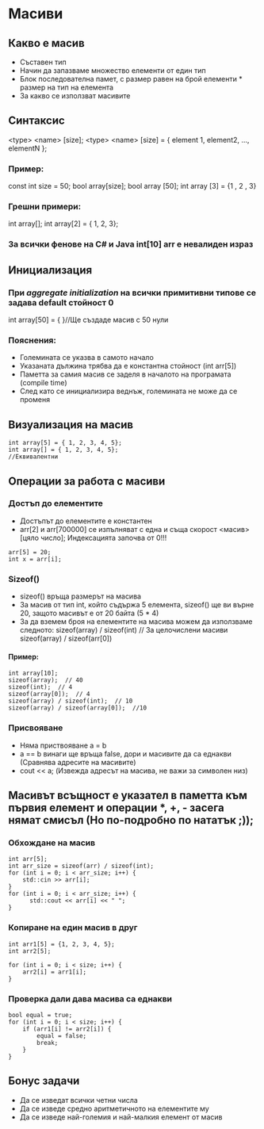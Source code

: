 # Масиви

## Какво е масив

- Съставен тип
- Начин да запазваме множество елементи от един тип
- Блок последователна памет, с размер равен на брой елементи * размер на тип на елемента
- За какво се използват масивите

## Синтаксис

\<type> \<name> [size];
\<type> \<name> [size] = { element 1, element2, ..., elementN };

### Пример:

const int size = 50;
bool array[size];
bool array [50];
int array [3] = {1 , 2 , 3}

### Грешни примери:

int array[];
int array[2] = { 1, 2, 3};

### За всички фенове на C# и Java int[10] arr е невалиден израз

## Инициализация

### При *aggregate initialization* на всички примитивни типове се задава default стойност 0

int array[50] = { }//Ще създаде масив с 50 нули

### Пояснения:

- Големината се указва в самото начало
- Указаната дължина трябва да е константна стойност (int arr[5])
- Паметта за самия масив се заделя в началото на програмата (compile time)
- След като се инициализира веднъж, големината не може да се променя

## Визуализация на масив

```
int array[5] = { 1, 2, 3, 4, 5};  
int array[] = { 1, 2, 3, 4, 5};   
//Еквивалентни
```

## Операции за работа с масиви

### Достъп до елементите

- Достъпът до елементите е константен
- arr[2] и arr[700000] се изпълняват с една и съща скорост
  \<масив> [цяло число];
  Индексацията започва от 0!!!

```
arr[5] = 20;
int x = arr[i]; 
```

### Sizeof()

- sizeof() връща размерът на масива
- За масив от тип int, който съдържа 5 елемента, sizeof() ще ви върне 20, защото масивът е от 20 байта (5 * 4)
- За да вземем броя на елементите на масива можем да използваме следното:
  sizeof(array) / sizeof(int) // За целочислени масиви
  sizeof(array) / sizeof(arr[0])

#### Пример:

```
int array[10];  
sizeof(array);  // 40  
sizeof(int);  // 4  
sizeof(array[0]);  // 4  
sizeof(array) / sizeof(int);  // 10  
sizeof(array) / sizeof(array[0]);  //10  
```

### Присвояване

- Няма приствояване a = b
- а == b винаги ще връща false, дори и масивите да са еднакви (Сравнява адресите на масивите)
- cout << a; (Извежда адресът на масива, не важи за символен низ)

## Масивът всъщност е указател в паметта към първия елемент и операции *, +, - засега нямат смисъл (Но по-подробно по нататък ;));

### Обхождане на масив

```
int arr[5];
int arr_size = sizeof(arr) / sizeof(int);
for (int i = 0; i < arr_size; i++) {
    std::cin >> arr[i];
}
for (int i = 0; i < arr_size; i++) {
      std::cout << arr[i] << " ";
}

```

### Копиране на един масив в друг

```
int arr1[5] = {1, 2, 3, 4, 5};
int arr2[5];

for (int i = 0; i < size; i++) {
    arr2[i] = arr1[i];
}
```

### Проверка дали дава масива са еднакви

```
bool equal = true;
for (int i = 0; i < size; i++) {
    if (arr1[i] != arr2[i]) {
        equal = false;
        break;
    }
}
```


## Бонус задачи
- Да се изведат всички четни числа
- Да се изведе средно аритметичното на елементите му
- Да се изведе най-големия и най-малкия елемент от масив